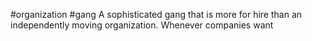 #organization #gang
A sophisticated gang that is more for hire than an independently moving organization. Whenever companies want 